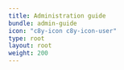 ```yaml
---
title: Administration guide
bundle: admin-guide
icon: "c8y-icon c8y-icon-user"
type: root
layout: root
weight: 200
---
```

